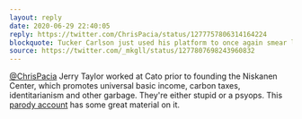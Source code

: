 ```yaml
---
layout: reply
date: 2020-06-29 22:40:05
reply: https://twitter.com/ChrisPacia/status/1277757806314164224
blockquote: Tucker Carlson just used his platform to once again smear libertarianism. He claim that this guy, who nobody has every heard of, is a libertarian and runs a libertarian think tank (which likewise nobody has heard of).
source: https://twitter.com/_mkgll/status/1277807698243960832
---
```


[@ChrisPacia](https://twitter.com/ChrisPacia/status/1277757806314164224) Jerry Taylor worked at Cato prior to founding the Niskanen Center, which promotes universal basic income, carbon taxes, identitarianism and other garbage. They're either stupid or a psyops. This [parody account](https://www.facebook.com/fakeniskanencenter/) has some great material on it. 
